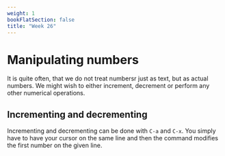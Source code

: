 ```yaml
---
weight: 1
bookFlatSection: false
title: "Week 26"
---
```


# Manipulating numbers
It is quite often, that we do not treat numbersr just as text, but as actual numbers.
We might wish to either increment, decrement or perform any other numerical operations.

## Incrementing and decrementing
Incrementing and decrementing can be done with `C-a` and `C-x`.
You simply have to have your cursor on the same line and then the command modifies the first
number on the given line.

